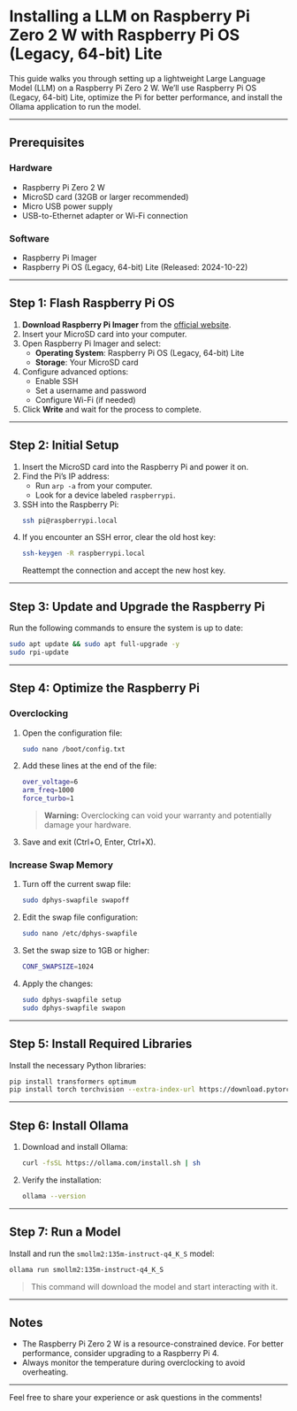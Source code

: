 # Installing a LLM on Raspberry Pi Zero 2 W with Raspberry Pi OS (Legacy, 64-bit) Lite

This guide walks you through setting up a lightweight Large Language Model (LLM) on a Raspberry Pi Zero 2 W. We’ll use Raspberry Pi OS (Legacy, 64-bit) Lite, optimize the Pi for better performance, and install the Ollama application to run the model.

---

## Prerequisites

### Hardware

- Raspberry Pi Zero 2 W
- MicroSD card (32GB or larger recommended)
- Micro USB power supply
- USB-to-Ethernet adapter or Wi-Fi connection

### Software

- Raspberry Pi Imager
- Raspberry Pi OS (Legacy, 64-bit) Lite (Released: 2024-10-22)

---

## Step 1: Flash Raspberry Pi OS

1. **Download Raspberry Pi Imager** from the [official website](https://www.raspberrypi.org/software/).
2. Insert your MicroSD card into your computer.
3. Open Raspberry Pi Imager and select:
   - **Operating System**: Raspberry Pi OS (Legacy, 64-bit) Lite
   - **Storage**: Your MicroSD card
4. Configure advanced options:
   - Enable SSH
   - Set a username and password
   - Configure Wi-Fi (if needed)
5. Click **Write** and wait for the process to complete.

---

## Step 2: Initial Setup

1. Insert the MicroSD card into the Raspberry Pi and power it on.
2. Find the Pi’s IP address:
   - Run `arp -a` from your computer.
   - Look for a device labeled `raspberrypi`.
3. SSH into the Raspberry Pi:
   ```bash
   ssh pi@raspberrypi.local
   ```
4. If you encounter an SSH error, clear the old host key:
   ```bash
   ssh-keygen -R raspberrypi.local
   ```
   Reattempt the connection and accept the new host key.

---

## Step 3: Update and Upgrade the Raspberry Pi

Run the following commands to ensure the system is up to date:

```bash
sudo apt update && sudo apt full-upgrade -y
sudo rpi-update
```

---

## Step 4: Optimize the Raspberry Pi

### Overclocking

1. Open the configuration file:
   ```bash
   sudo nano /boot/config.txt
   ```
2. Add these lines at the end of the file:
   ```bash
   over_voltage=6
   arm_freq=1000
   force_turbo=1
   ```
   > **Warning:** Overclocking can void your warranty and potentially damage your hardware.
3. Save and exit (Ctrl+O, Enter, Ctrl+X).

### Increase Swap Memory

1. Turn off the current swap file:
   ```bash
   sudo dphys-swapfile swapoff
   ```
2. Edit the swap file configuration:
   ```bash
   sudo nano /etc/dphys-swapfile
   ```
3. Set the swap size to 1GB or higher:
   ```bash
   CONF_SWAPSIZE=1024
   ```
4. Apply the changes:
   ```bash
   sudo dphys-swapfile setup
   sudo dphys-swapfile swapon
   ```

---

## Step 5: Install Required Libraries

Install the necessary Python libraries:

```bash
pip install transformers optimum
pip install torch torchvision --extra-index-url https://download.pytorch.org/whl/arm
```

---

## Step 6: Install Ollama

1. Download and install Ollama:
   ```bash
   curl -fsSL https://ollama.com/install.sh | sh
   ```
2. Verify the installation:
   ```bash
   ollama --version
   ```

---

## Step 7: Run a Model

Install and run the `smollm2:135m-instruct-q4_K_S` model:

```bash
ollama run smollm2:135m-instruct-q4_K_S
```

> This command will download the model and start interacting with it.

---

## Notes

- The Raspberry Pi Zero 2 W is a resource-constrained device. For better performance, consider upgrading to a Raspberry Pi 4.
- Always monitor the temperature during overclocking to avoid overheating.

---

Feel free to share your experience or ask questions in the comments!

